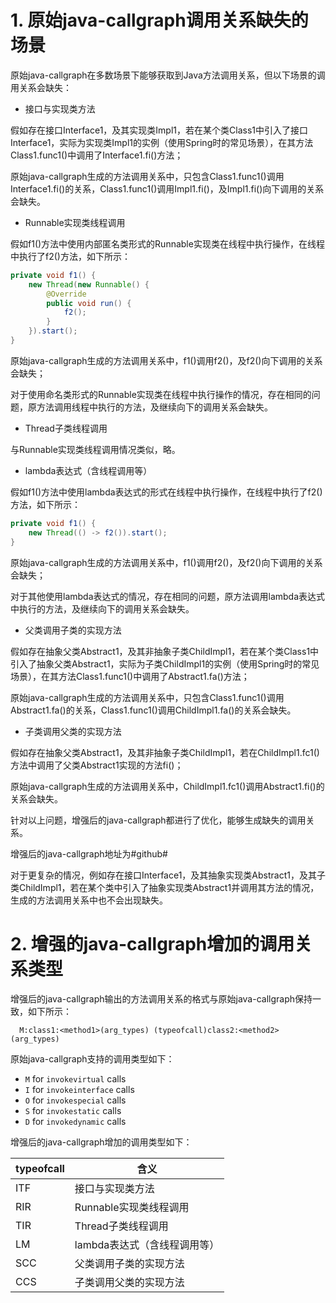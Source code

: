# 1. 原始java-callgraph调用关系缺失的场景

原始java-callgraph在多数场景下能够获取到Java方法调用关系，但以下场景的调用关系会缺失：

- 接口与实现类方法

假如存在接口Interface1，及其实现类Impl1，若在某个类Class1中引入了接口Interface1，实际为实现类Impl1的实例（使用Spring时的常见场景），在其方法Class1.func1()中调用了Interface1.fi()方法；

原始java-callgraph生成的方法调用关系中，只包含Class1.func1()调用Interface1.fi()的关系，Class1.func1()调用Impl1.fi()，及Impl1.fi()向下调用的关系会缺失。

- Runnable实现类线程调用

假如f1()方法中使用内部匿名类形式的Runnable实现类在线程中执行操作，在线程中执行了f2()方法，如下所示：

```java
private void f1() {
    new Thread(new Runnable() {
        @Override
        public void run() {
            f2();
        }
    }).start();
}
```

原始java-callgraph生成的方法调用关系中，f1()调用f2()，及f2()向下调用的关系会缺失；

对于使用命名类形式的Runnable实现类在线程中执行操作的情况，存在相同的问题，原方法调用线程中执行的方法，及继续向下的调用关系会缺失。

- Thread子类线程调用

与Runnable实现类线程调用情况类似，略。

- lambda表达式（含线程调用等）

假如f1()方法中使用lambda表达式的形式在线程中执行操作，在线程中执行了f2()方法，如下所示：

```java
private void f1() {
    new Thread(() -> f2()).start();
}
```

原始java-callgraph生成的方法调用关系中，f1()调用f2()，及f2()向下调用的关系会缺失；

对于其他使用lambda表达式的情况，存在相同的问题，原方法调用lambda表达式中执行的方法，及继续向下的调用关系会缺失。

- 父类调用子类的实现方法

假如存在抽象父类Abstract1，及其非抽象子类ChildImpl1，若在某个类Class1中引入了抽象父类Abstract1，实际为子类ChildImpl1的实例（使用Spring时的常见场景），在其方法Class1.func1()中调用了Abstract1.fa()方法；

原始java-callgraph生成的方法调用关系中，只包含Class1.func1()调用Abstract1.fa()的关系，Class1.func1()调用ChildImpl1.fa()的关系会缺失。

- 子类调用父类的实现方法

假如存在抽象父类Abstract1，及其非抽象子类ChildImpl1，若在ChildImpl1.fc1()方法中调用了父类Abstract1实现的方法fi()；

原始java-callgraph生成的方法调用关系中，ChildImpl1.fc1()调用Abstract1.fi()的关系会缺失。

针对以上问题，增强后的java-callgraph都进行了优化，能够生成缺失的调用关系。

增强后的java-callgraph地址为#github#

对于更复杂的情况，例如存在接口Interface1，及其抽象实现类Abstract1，及其子类ChildImpl1，若在某个类中引入了抽象实现类Abstract1并调用其方法的情况，生成的方法调用关系中也不会出现缺失。

# 2. 增强的java-callgraph增加的调用关系类型

增强后的java-callgraph输出的方法调用关系的格式与原始java-callgraph保持一致，如下所示：

```
  M:class1:<method1>(arg_types) (typeofcall)class2:<method2>(arg_types)
```

原始java-callgraph支持的调用类型如下：

 * `M` for `invokevirtual` calls
 * `I` for `invokeinterface` calls
 * `O` for `invokespecial` calls
 * `S` for `invokestatic` calls
 * `D` for `invokedynamic` calls

增强后的java-callgraph增加的调用类型如下：

|typeofcall|含义|
|---|---|
|ITF|接口与实现类方法|
|RIR|Runnable实现类线程调用|
|TIR|Thread子类线程调用|
|LM|lambda表达式（含线程调用等）|
|SCC|父类调用子类的实现方法|
|CCS|子类调用父类的实现方法|

